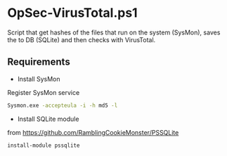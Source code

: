 # OpSec-VirusTotal.ps1

Script that get hashes of the files that run on the system (SysMon), saves the to DB (SQLite) and then checks with VirusTotal.

## Requirements

* Install SysMon

Register SysMon service

```cmd
Sysmon.exe -accepteula -i -h md5 -l
```

* Install SQLite module

from https://github.com/RamblingCookieMonster/PSSQLite

```Powershell
install-module pssqlite
```